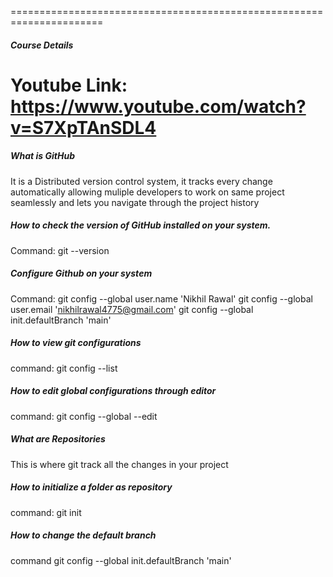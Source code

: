 ======================================================================
##### Course Details
Youtube Link: https://www.youtube.com/watch?v=S7XpTAnSDL4
======================================================================

##### What is GitHub
It is a Distributed version control system, it tracks every change
automatically allowing muliple developers to work on same project
seamlessly and lets you navigate through the project history

##### How to check the version of GitHub installed on your system.
Command: 
git --version

##### Configure Github on your system
Command:
git config --global user.name 'Nikhil Rawal'
git config --global user.email 'nikhilrawal4775@gmail.com'
git config --global init.defaultBranch 'main'

##### How to view git configurations
command:
git config --list

##### How to edit global configurations through editor
command:
git config --global --edit 

##### What are Repositories
This is where git track all the changes in your project

##### How to initialize a folder as repository
command:
git init

##### How to change the default branch
command
git config --global init.defaultBranch 'main'



